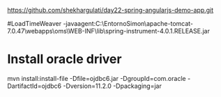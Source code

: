 https://github.com/shekhargulati/day22-spring-angularjs-demo-app.git

#LoadTimeWeaver
-javaagent:C:\EntornoSimon\apache-tomcat-7.0.47\webapps\oms\WEB-INF\lib\spring-instrument-4.0.1.RELEASE.jar

# Install oracle driver
mvn install:install-file -Dfile=ojdbc6.jar -DgroupId=com.oracle -DartifactId=ojdbc6 -Dversion=11.2.0 -Dpackaging=jar



